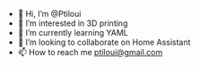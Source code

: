 - 👋 Hi, I’m @Ptiloui
- 👀 I’m interested in 3D printing
- 🌱 I’m currently learning YAML
- 💞️ I’m looking to collaborate on Home Assistant
- 📫 How to reach me ptiloui@gmail.com

<!---
Ptiloui/Ptiloui is a ✨ special ✨ repository because its `README.md` (this file) appears on your GitHub profile.
You can click the Preview link to take a look at your changes.
--->
